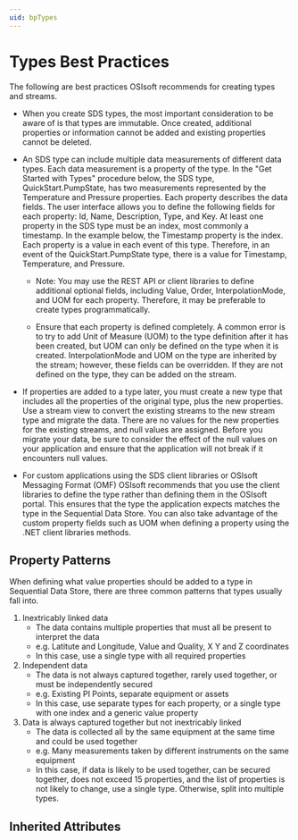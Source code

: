 ```yaml
---
uid: bpTypes
---
```


# Types Best Practices

The following are best practices OSIsoft recommends for creating types and streams.

- When you create SDS types, the most important consideration to be aware of is that types are immutable. Once created, additional properties or information cannot be added and existing properties cannot be deleted.

- An SDS type can include multiple data measurements of different data types. Each data measurement is a property of the type. In the "Get Started with Types" procedure below, the SDS type, QuickStart.PumpState, has two measurements represented by the Temperature and Pressure properties. Each property describes the data fields. The user interface allows you to define the following fields for each property: Id, Name, Description, Type, and Key. At least one property in the SDS type must be an index, most commonly a timestamp. In the example below, the Timestamp property is the index. Each property is a value in each event of this type. Therefore, in an event of the QuickStart.PumpState type, there is a value for Timestamp, Temperature, and Pressure.

  - Note: You may use the REST API or client libraries to define additional optional fields, including Value, Order, InterpolationMode, and UOM for each property. Therefore, it may be preferable to create types programmatically.

  - Ensure that each property is defined completely. A common error is to try to add Unit of Measure (UOM) to the type definition after it has been created, but UOM can only be defined on the type when it is created. InterpolationMode and UOM on the type are inherited by the stream; however, these fields can be overridden. If they are not defined on the type, they can be added on the stream.

- If properties are added to a type later, you must create a new type that includes all the properties of the original type, plus the new properties. Use a stream view to convert the existing streams to the new stream type and migrate the data. There are no values for the new properties for the existing streams, and null values are assigned. Before you migrate your data, be sure to consider the effect of the null values on your application and ensure that the application will not break if it encounters null values.

- For custom applications using the SDS client libraries or OSIsoft Messaging Format (OMF) OSIsoft recommends that you use the client libraries to define the type rather than defining them in the OSIsoft portal. This ensures that the type the application expects matches the type in the Sequential Data Store. You can also take advantage of the custom property fields such as UOM when defining a property using the .NET client libraries methods.

## Property Patterns

When defining what value properties should be added to a type in Sequential Data Store, there are three common patterns that types usually fall into.

1. Inextricably linked data
   - The data contains multiple properties that must all be present to interpret the data
   - e.g. Latitute and Longitude, Value and Quality, X Y and Z coordinates
   - In this case, use a single type with all required properties
2. Independent data
   - The data is not always captured together, rarely used together, or must be independently secured
   - e.g. Existing PI Points, separate equipment or assets
   - In this case, use separate types for each property, or a single type with one index and a generic value property
3. Data is always captured together but not inextricably linked
   - The data is collected all by the same equipment at the same time and could be used together
   - e.g. Many measurements taken by different instruments on the same equipment
   - In this case, if data is likely to be used together, can be secured together, does not exceed 15 properties, and the list of properties is not likely to change, use a single type. Otherwise, split into multiple types.

## Inherited Attributes

<!-- We might want to add some general discussion about inheritance of attributes and why/when you want to define these attributes on the type. -->
